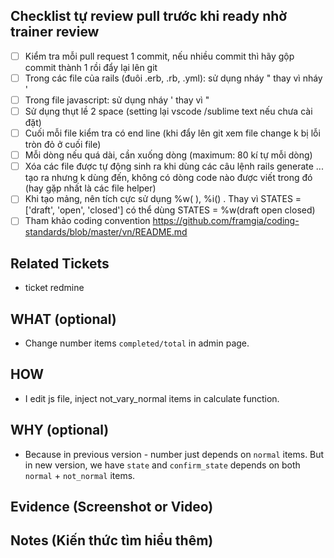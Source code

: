 ## Checklist tự review pull trước khi ready nhờ trainer review
- [ ] Kiểm tra mỗi pull request 1 commit, nếu nhiều commit thì hãy gộp commit thành 1 rồi đẩy lại lên git
- [ ] Trong các file của rails (đuôi .erb, .rb, .yml): sử dụng nháy " thay vì nháy '
- [ ] Trong file javascript: sử dụng nháy ' thay vì "
- [ ] Sử dụng thụt lề 2 space (setting lại vscode /sublime text nếu chưa cài đặt)
- [ ] Cuối mỗi file kiểm tra có end line (khi đẩy lên git xem file change k bị lỗi tròn đỏ ở cuối file)
- [ ] Mỗi dòng nếu quá dài, cần xuống dòng (maximum: 80 kí tự mỗi dòng)
- [ ] Xóa các file được tự động sinh ra khi dùng các câu lệnh rails generate ... tạo ra nhưng k dùng đến, không có dòng code nào được viết trong đó (hay gặp nhất là các file helper)
- [ ] Khi tạo mảng, nên tích cực sử dụng %w( ), %i() . Thay vì STATES = ['draft', 'open', 'closed'] có thể dùng STATES = %w(draft open closed)
- [ ] Tham khảo coding convention https://github.com/framgia/coding-standards/blob/master/vn/README.md

## Related Tickets
- ticket redmine

## WHAT (optional)
- Change number items `completed/total` in admin page.

## HOW
- I edit js file, inject not_vary_normal items in calculate function.

## WHY (optional)
- Because in previous version - number just depends on `normal` items. But in new version, we have `state` and `confirm_state` depends on both `normal` + `not_normal` items.

## Evidence (Screenshot or Video)


## Notes (Kiến thức tìm hiểu thêm)
